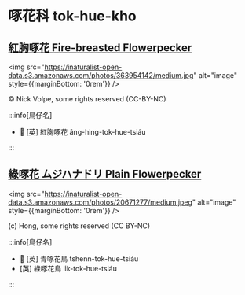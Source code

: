# 啄花科 tok-hue-kho

## [紅胸啄花 Fire-breasted Flowerpecker](https://ebird.org/species/fibflo1)

<img src="https://inaturalist-open-data.s3.amazonaws.com/photos/363954142/medium.jpg" alt="image" style={{marginBottom: '0rem'}} />

<p className="image-caption">
© Nick Volpe, some rights reserved (CC-BY-NC)
</p>

:::info[鳥仔名]

- 🎯 [英] 紅胸啄花 âng-hing-tok-hue-tsiáu

:::

## [綠啄花 ムジハナドリ Plain Flowerpecker](https://ebird.org/species/plaflo2)

<img src="https://inaturalist-open-data.s3.amazonaws.com/photos/20671277/medium.jpeg" alt="image" style={{marginBottom: '0rem'}} />

<p className="image-caption">
(c) Hong, some rights reserved (CC BY-NC)
</p>

:::info[鳥仔名]

- 🎯 [英] 青啄花鳥 tshenn-tok-hue-tsiáu
- [英] 綠啄花鳥 li̍k-tok-hue-tsiáu

:::
